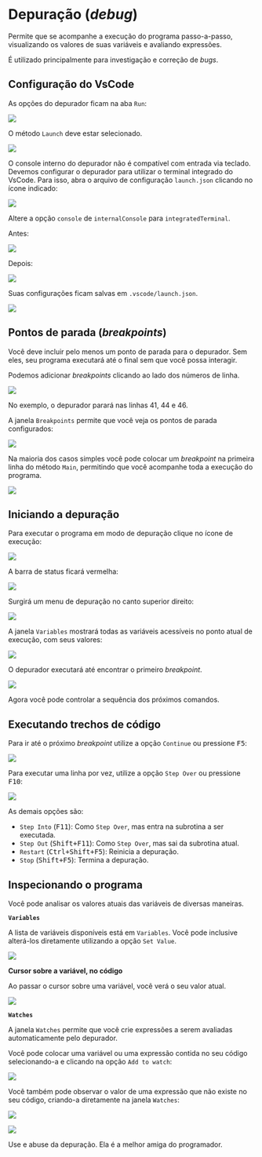 # Depuração (_debug_)

<!-- [📽 Veja esta vídeo-aula no Youtube](https://youtu.be/xxxxxx) -->

Permite que se acompanhe a execução do programa passo-a-passo, visualizando os valores de suas variáveis e avaliando expressões.

É utilizado principalmente para investigação e correção de _bugs_.

## Configuração do VsCode

As opções do depurador ficam na aba `Run`:

![](debug000036.png)

O método `Launch` deve estar selecionado.

![](debug000062.png)

O console interno do depurador não é compatível com entrada via teclado. Devemos configurar o depurador para utilizar o terminal integrado do VsCode. Para isso, abra o arquivo de configuração `launch.json` clicando no ícone indicado:

![](debug000048.png)

Altere a opção `console` de `internalConsole` para `integratedTerminal`.

Antes:

![](debug000046.png)

Depois:

![](debug000047.png)

Suas configurações ficam salvas em `.vscode/launch.json`.

![](debug000045.png)

## Pontos de parada (_breakpoints_)

Você deve incluir pelo menos um ponto de parada para o depurador. Sem eles, seu programa executará até o final sem que você possa interagir.

Podemos adicionar _breakpoints_ clicando ao lado dos números de linha.

![](debug000038.png)

No exemplo, o depurador parará nas linhas 41, 44 e 46.

A janela `Breakpoints` permite que você veja os pontos de parada configurados:

![](debug000039.png)

Na maioria dos casos simples você pode colocar um _breakpoint_ na primeira linha do método `Main`, permitindo que você acompanhe toda a execução do programa.

![](debug000040.png)

## Iniciando a depuração

Para executar o programa em modo de depuração clique no ícone de execução:

![](debug000037.png)

A barra de status ficará vermelha:

![](debug000042.png)

Surgirá um menu de depuração no canto superior direito:

![](debug000043.png)

A janela `Variables` mostrará todas as variáveis acessíveis no ponto atual de execução, com seus valores:

![](debug000044.png)

O depurador executará até encontrar o primeiro _breakpoint_.

![](debug000041.png)

Agora você pode controlar a sequência dos próximos comandos.

## Executando trechos de código

Para ir até o próximo _breakpoint_ utilize a opção `Continue` ou pressione <kbd>F5</kbd>:

![](debug000050.png)

Para executar uma linha por vez, utilize a opção `Step Over` ou pressione <kbd>F10</kbd>:

![](debug000049.png)

As demais opções são:
* `Step Into` (<kbd>F11</kbd>): Como `Step Over`, mas entra na subrotina a ser executada.
* `Step Out` (<kbd>Shift+F11</kbd>): Como `Step Over`, mas sai da subrotina atual.
* `Restart` (<kbd>Ctrl+Shift+F5</kbd>): Reinicia a depuração.
* `Stop` (<kbd>Shift+F5</kbd>): Termina a depuração.

## Inspecionando o programa

Você pode analisar os valores atuais das variáveis de diversas maneiras.

**`Variables`**

A lista de variáveis disponíveis está em `Variables`. Você pode inclusive alterá-los diretamente utilizando a opção `Set Value`.

![](debug000059.png)

**Cursor sobre a variável, no código**

Ao passar o cursor sobre uma variável, você verá o seu valor atual.

![](debug000051.png)

**`Watches`**

A janela `Watches` permite que você crie expressões a serem avaliadas automaticamente pelo depurador.

Você pode colocar uma variável ou uma expressão contida no seu código selecionando-a e clicando na opção `Add to watch`:

![](debug000060.png)

Você também pode observar o valor de uma expressão que não existe no seu código, criando-a diretamente na janela `Watches`:

![](debug000053.png)

![](debug000054.png)

Use e abuse da depuração. Ela é a melhor amiga do programador.